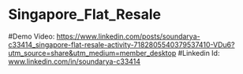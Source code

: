 # Singapore_Flat_Resale
#Demo Video:
https://www.linkedin.com/posts/soundarya-c33414_singapore-flat-resale-activity-7182805540379537410-VDu6?utm_source=share&utm_medium=member_desktop
#Linkedin Id:
www.linkedin.com/in/soundarya-c33414
